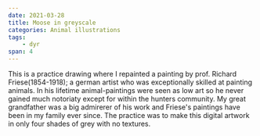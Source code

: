 ```yaml
---
date: 2021-03-28
title: Moose in greyscale
categories: Animal illustrations
tags: 
    - dyr
span: 4
---
```

This is a practice drawing where I repainted a painting by prof. Richard Friese(1854-1918); a german artist who was exceptionally skilled at painting animals. In his lifetime animal-paintings were seen as low art so he never gained much notoriaty except for within the hunters community. My great grandfather was a big admirerer of his work and Friese's paintings have been in my family ever since. 
The practice was to make this digital artwork in only four shades of grey with no textures. 